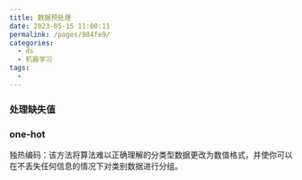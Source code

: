 ```yaml
---
title: 数据预处理
date: 2023-05-15 11:00:11
permalink: /pages/984fe9/
categories:
  - ds
  - 机器学习
tags:
  - 
---
```


### 处理缺失值


### one-hot
独热编码：该方法将算法难以正确理解的分类型数据更改为数值格式，并使你可以在不丢失任何信息的情况下对类别数据进行分组。
```python

```